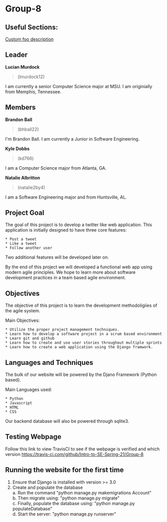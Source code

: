 # Group-8

## Useful Sections:

[Custom foo description](#Leader)

## Leader
**Lucian Murdock**

> (lmurdock12)
  
I am currently a senior Computer Science major at MSU. I am originially from Memphis, Tennessee.

## Members
**Brandon Ball**
> (bhball22)

I'm Brandon Ball. I am currently a Junior in Software Engineering.
  
**Kyle Dobbs**

> (kd766)

I am a Computer Science major from Atlanta, GA. 
  
**Natalie Albritton**

>(natalie2by4)

I am a Software Engineering major and from Huntsville, AL.


## Project Goal

The goal of this project is to develop a twitter like web application.
This application is initially designed to have three core features:

    * Post a tweet
    * Like a tweet
    * Follow another user

Two additional features will be developed later on.

By the end of this project we will developed a functional web app using modern agile principles.
We hope to learn more about software development practices in a team based agile environment. 

## Objectives 

The objective of this project is to learn the development methodoligiies of the agile system.

Main Objectives:

    * Utilize the proper project management techniques.
    * Learn how to develop a software project in a scrum based environment
    * Learn git and github
    * Learn how to create and use user stories throughout multiple sprints
    * Learn how to create a web application using the Django framwork. 

## Languages and Techniques

The bulk of our website will be powered by the Djano Framework (Python based).

Main Languages used:

    * Python
    * Javascript
    * HTML
    * CSS

Our backend database will also be powered through sqlite3.


## Testing Webpage
Follow this link to view TravisCI to see if the webpage is verified and which version
https://travis-ci.com/github/Intro-to-SE-Spring-21/Group-8

## Running the website for the first time

1. Ensure that Django is installed  with version >= 3.0
2. Create and populate the database</br>
  a. Run the command "python manage.py makemigrations Account"</br>
  b. Then migrate using: "python manage.py migrate"</br>
  c. Finally, populate the database using: "python manage.py populateDatabase"</br>
  d. Start the server: "python manage.py runserver"</br>
